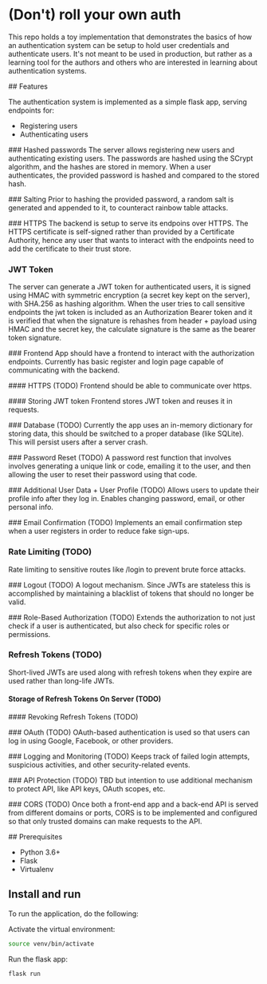 # (Don't) roll your own auth

This repo holds a toy implementation that demonstrates the basics of how an authentication system can be setup to hold user credentials and authenticate users. It's not meant to be used in production, but rather as a learning tool for the authors and others who are interested in learning about authentication systems.

## Features

The authentication system is implemented as a simple flask app, serving endpoints for:
- Registering users
- Authenticating users

### Hashed passwords
The server allows registering new users and authenticating existing users. The passwords are hashed using the SCrypt algorithm, and the hashes are stored in memory. When a user authenticates, the provided password is hashed and compared to the stored hash.

### Salting
Prior to hashing the provided password, a random salt is generated and appended to it, to counteract rainbow table attacks.

### HTTPS
The backend is setup to serve its endpoins over HTTPS. The HTTPS certificate is self-signed rather than provided by a Certificate Authority, hence any user that wants to interact with the endpoints need to add the certificate to their trust store.

### JWT Token
The server can generate a JWT token for authenticated users, it is signed using HMAC with symmetric encryption (a secret key kept on the server), with SHA.256 as hashing algorithm. When the user tries to call sensitive endpoints the jwt token is included as an Authorization Bearer token and it is verified that when the signature is rehashes from header + payload using HMAC and the secret key, the calculate signature is the same as the bearer token signature.

### Frontend 
App should have a frontend to interact with the authorization endpoints. Currently has basic register and login page capable of communicating with the backend.

#### HTTPS (TODO)
Frontend should be able to communicate over https.

#### Storing JWT token
Frontend stores JWT token and reuses it in requests.

### Database (TODO)
Currently the app uses an in-memory dictionary for storing data, this should be switched to a proper database (like SQLite). This will persist users after a server crash.

### Password Reset (TODO)
A password rest function that involves involves generating a unique link or code, emailing it to the user, and then allowing the user to reset their password using that code.

### Additional User Data + User Profile (TODO)
Allows users to update their profile info after they log in. Enables changing password, email, or other personal info.

### Email Confirmation (TODO)
Implements an email confirmation step when a user registers in order to reduce fake sign-ups.

### Rate Limiting (TODO)
Rate limiting to sensitive routes like /login to prevent brute force attacks.

### Logout (TODO)
A logout mechanism. Since JWTs are stateless this is accomplished by maintaining a blacklist of tokens that should no longer be valid.

### Role-Based Authorization (TODO)
Extends the authorization to not just check if a user is authenticated, but also check for specific roles or permissions.

### Refresh Tokens (TODO)
Short-lived JWTs are used along with refresh tokens when they expire are used rather than long-life JWTs.

#### Storage of Refresh Tokens On Server (TODO)

#### Revoking Refresh Tokens (TODO)

### OAuth (TODO)
OAuth-based authentication is used so that users can log in using Google, Facebook, or other providers.

### Logging and Monitoring (TODO)
Keeps track of failed login attempts, suspicious activities, and other security-related events.

### API Protection (TODO)
TBD but intention to use additional mechanism to protect API, like API keys, OAuth scopes, etc.

### CORS (TODO)
Once both a front-end app and a back-end API is served from different domains or ports, CORS is to be implemented and configured so that only trusted domains can make requests to the API.

## Prerequisites

* Python 3.6+
* Flask
* Virtualenv

## Install and run
To run the application, do the following:

Activate the virtual environment:
```bash
source venv/bin/activate
```

Run the flask app:
```bash
flask run
```